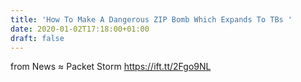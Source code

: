 ```yaml
---
title: 'How To Make A Dangerous ZIP Bomb Which Expands To TBs '
date: 2020-01-02T17:18:00+01:00
draft: false
---
```


  
  
from News ≈ Packet Storm https://ift.tt/2Fgo9NL